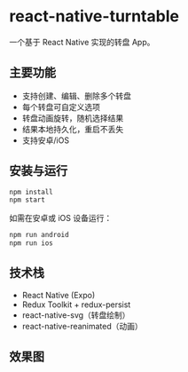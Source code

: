 # react-native-turntable

一个基于 React Native 实现的转盘 App。

## 主要功能

- 支持创建、编辑、删除多个转盘
- 每个转盘可自定义选项
- 转盘动画旋转，随机选择结果
- 结果本地持久化，重启不丢失
- 支持安卓/iOS

## 安装与运行

```bash
npm install
npm start
```

如需在安卓或 iOS 设备运行：

```bash
npm run android
npm run ios
```

## 技术栈

- React Native (Expo)
- Redux Toolkit + redux-persist
- react-native-svg（转盘绘制）
- react-native-reanimated（动画）

## 效果图
